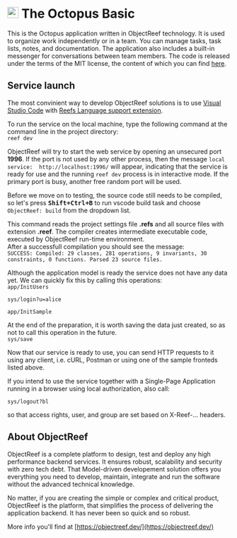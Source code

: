 # <img src="https://objectreef.dev/reef.png" width="25" />  The Octopus Basic
This is the Octopus application written in ObjectReef technology. It is used to organize work independently or in a team. You can manage tasks, task lists, notes, and documentation. The application also includes a built-in messenger for conversations between team members. The code is released under the terms of the MIT license, the content of which you can find [here](./LICENSE.md).



## Service launch
The most convinient way to develop ObjectReef solutions is to use [Visual Studio Code](https://code.visualstudio.com/) with [Reefs Language support extension](https://marketplace.visualstudio.com/items?itemName=humandialog.object-reef).

To run the service on the local machine, type the following command at the command line in the project directory:  
`reef dev`  


ObjectReef will try to start the web service by opening an unsecured port **1996**. If the port is not used by any other process, then the message `local service:  http://localhost:1996/` will appear, indicating that the service is ready for use and the running `reef dev` process is in interactive mode. If the primary port is busy, another free random port will be used.

Before we move on to testing, the source code still needs to be compiled, so let's press 
**<kbd>Shift+Ctrl+B</kbd>** to run vscode build task and choose `ObjectReef: build` from the dropdown list.

This command reads the project settings file **.refs** and all source files with extension **.reef**. The compiler creates intermediate executable code, executed by ObjectReef run-time environment.  
After a successfull compilation you should see the message:  
`SUCCESS: Compiled: 29 classes, 281 operations, 9 invariants, 30 constraints, 0 functions. Parsed 23 source files.`


Although the application model is ready the service does not have any data yet. We can quickly fix this by calling this operations:  
`app/InitUsers`

`sys/login?u=alice`

`app/InitSample`


At the end of the preparation, it is worth saving the data just created, so as not to call  this operation in the future.  
`sys/save`

Now that our service is ready to use, you can send HTTP requests to it using any client, i.e. cURL, Postman or using one of the sample fronteds listed above.

If you intend to use the service together with a Single-Page Application running in a browser using local authorization, also call: 

`sys/logout?bl`

so that access rights, user, and group are set based on X-Reef-... headers. 

## About ObjectReef
ObjectReef is a complete platform to design, test and deploy any high performance backend services. It ensures robust, scalability and security with zero tech debt. That Model-driven developement solution offers you everything you need to develop, maintain, integrate and run the software without the advanced technical knowledge.

No matter, if you are creating the simple or complex and critical product, ObjectReef is the platform, that simplifies the process of delivering the application backend. It has never been so quick and so robust.

More info you'll find at [https://objectreef.dev/](https://objectreef.dev/)

 